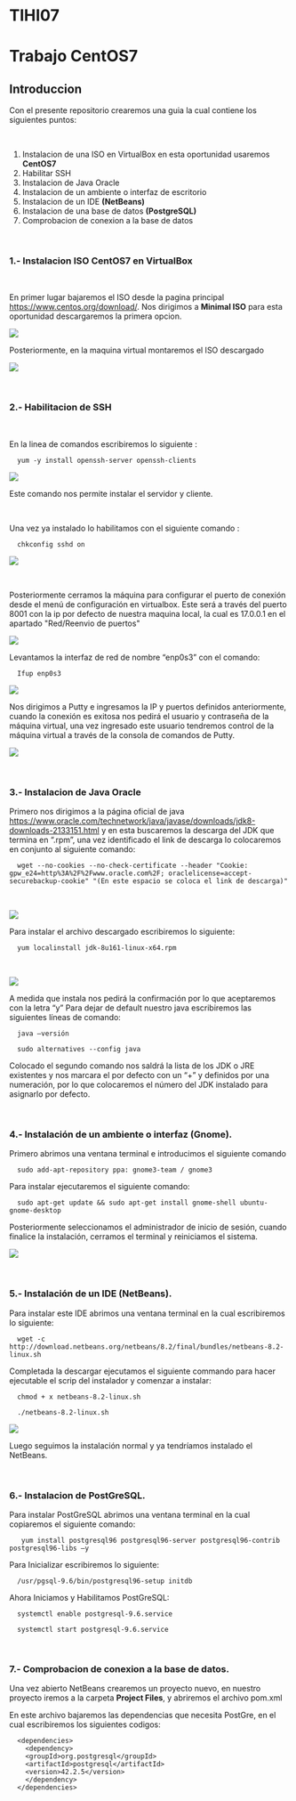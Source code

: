 # TIHI07
<h1>Trabajo CentOS7
  <h2>Introduccion</h2>
  Con el presente repositorio crearemos una guia la cual contiene los siguientes puntos:
  
  &nbsp;
  
  1. Instalacion de una ISO en VirtualBox en esta oportunidad usaremos **CentOS7**
  1. Habilitar SSH
  1. Instalacion de Java Oracle
  1. Instalacion de un ambiente o interfaz de escritorio
  1. Instalacion de un IDE **(NetBeans)**
  1. Instalacion de una base de datos **(PostgreSQL)**
  1. Comprobacion de conexion a la base de datos

  &nbsp;
  
  <h3>1.- Instalacion ISO CentOS7 en VirtualBox</h3>
  
  &nbsp;
  
   En primer lugar bajaremos el ISO desde la pagina principal https://www.centos.org/download/. Nos dirigimos a **Minimal ISO** para esta oportunidad descargaremos la primera opcion.
   
 <img src="https://github.com/Natanael04/TIHI07/blob/master/Informe/Descarga%20CentOS7.png" width="" height="">
   
   Posteriormente, en la maquina virtual montaremos el ISO descargado

<img src="https://github.com/Natanael04/TIHI07/blob/master/Informe/abrir%20OS.png" width="" height="">

&nbsp;

 <h3>2.- Habilitacion de SSH</h3>
 
&nbsp;

 En la linea de comandos escribiremos lo siguiente :
 
      yum -y install openssh-server openssh-clients 
      
 <img src="https://github.com/Natanael04/TIHI07/blob/master/Informe/Cliente-Servidor.png" width="" height="">
   
 
 Este comando nos permite instalar el servidor y cliente.
 
 &nbsp;
 
 Una vez ya instalado lo habilitamos con el siguiente comando : 
 
      chkconfig sshd on
 
 <img src="https://github.com/Natanael04/TIHI07/blob/master/Informe/chkconfig.png" width="" height="">
 
&nbsp;

Posteriormente cerramos la máquina para configurar el puerto de conexión desde el menú de configuración en virtualbox. Este será a través del puerto 8001 con la ip por defecto de nuestra maquina local, la cual es 17.0.0.1 en el apartado "Red/Reenvio de puertos"

<img src="https://github.com/Natanael04/TIHI07/blob/master/Informe/Reenvio%20de%20puertos.png" width="" height="">

Levantamos la interfaz de red de nombre “enp0s3” con el comando:

      Ifup enp0s3
      
<img src="https://github.com/Natanael04/TIHI07/blob/master/Informe/ifup%20enp0s3.png" width="" height="">
      
Nos dirigimos a Putty e ingresamos la IP y puertos definidos anteriormente, cuando la conexión es exitosa nos pedirá el usuario y contraseña de la máquina virtual, una vez ingresado este usuario tendremos control de la máquina virtual a través de la consola de comandos de Putty.
 
 <img src="https://github.com/Natanael04/TIHI07/blob/master/Informe/Putty.png" width="" height="">
 
&nbsp;

<h3>3.- Instalacion de Java Oracle</h3>

Primero nos dirigimos a la página oficial de java https://www.oracle.com/technetwork/java/javase/downloads/jdk8-downloads-2133151.html y en esta buscaremos la descarga del JDK que termina en “.rpm”, una vez identificado el link de descarga lo colocaremos en conjunto al siguiente comando:

      wget --no-cookies --no-check-certificate --header "Cookie: gpw_e24=http%3A%2F%2Fwww.oracle.com%2F; oraclelicense=accept-securebackup-cookie" "(En este espacio se coloca el link de descarga)" 
      
&nbsp;

<img src="https://github.com/Natanael04/TIHI07/blob/master/Informe/descargar%20oracle%20JDK%208.png" width="" height="">


Para instalar el archivo descargado escribiremos lo siguiente:

      yum localinstall jdk-8u161-linux-x64.rpm
      
 &nbsp;
 
 <img src="https://github.com/Natanael04/TIHI07/blob/master/Informe/instalar%20oracle%20JDK8.png" width="" height="">
      
A medida que instala nos pedirá la confirmación por lo que aceptaremos con la letra “y”
Para dejar de default nuestro java escribiremos las siguientes líneas de comando:

      java –versión
      
      sudo alternatives --config java 
      
Colocado el segundo comando nos saldrá la lista de los JDK o JRE existentes y nos marcara el por defecto con un “+” y definidos por una numeración, por lo que colocaremos el número del JDK instalado para asignarlo por defecto.

&nbsp;

<h3>4.-  Instalación de un ambiente o interfaz (Gnome).</h3>

Primero abrimos una ventana terminal e introducimos el siguiente comando 

      sudo add-apt-repository ppa: gnome3-team / gnome3
      
Para instalar ejecutaremos el siguiente comando:

      sudo apt-get update && sudo apt-get install gnome-shell ubuntu-gnome-desktop



Posteriormente seleccionamos el administrador de inicio de sesión, cuando finalice la instalación, cerramos el terminal y reiniciamos el sistema.

<img src="https://github.com/Natanael04/TIHI07/blob/master/Informe/Gnome.png" width="" height="">

&nbsp;

<h3>5.-  Instalación de un IDE (NetBeans).</h3>

Para instalar este IDE abrimos una ventana terminal en la cual escribiremos lo siguiente: 

      wget -c http://download.netbeans.org/netbeans/8.2/final/bundles/netbeans-8.2-linux.sh 
      
Completada la descargar ejecutamos el siguiente commando para hacer ejecutable el scrip del instalador y comenzar a instalar: 

      chmod + x netbeans-8.2-linux.sh
      
      ./netbeans-8.2-linux.sh
<img src="https://github.com/Natanael04/TIHI07/blob/master/Informe/InstaladorN.png" width="" height="">

Luego seguimos la instalación normal y ya tendríamos instalado el NetBeans. 

&nbsp;

<h3>6.-  Instalacion de PostGreSQL.</h3>

Para instalar PostGreSQL abrimos una ventana terminal en la cual copiaremos el siguiente comando: 
 
       yum install postgresql96 postgresql96-server postgresql96-contrib postgresql96-libs –y
       
Para Inicializar escribiremos lo siguiente:

      /usr/pgsql-9.6/bin/postgresql96-setup initdb 
      
Ahora Iniciamos y Habilitamos PostGreSQL: 

      systemctl enable postgresql-9.6.service 
      
      systemctl start postgresql-9.6.service 

&nbsp;
<h3>7.-  Comprobacion de conexion a la base de datos.</h3>

Una vez abierto NetBeans crearemos un proyecto nuevo, en nuestro proyecto iremos a la carpeta **Project Files**, y abriremos el archivo pom.xml

En este archivo bajaremos las dependencias que necesita PostGre, en el cual escribiremos los siguientes codigos:

      <dependencies>
        <dependency>
        <groupId>org.postgresql</groupId>
        <artifactId>postgresql</artifactId>
        <version>42.2.5</version>
        </dependency>
      </dependencies>
      
